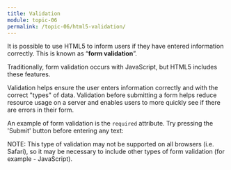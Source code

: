 ```yaml
---
title: Validation
module: topic-06
permalink: /topic-06/html5-validation/
---
```


<div class="divider-heading"></div>

It is possible to use HTML5 to inform users if they have entered information correctly. This is known as “**form validation**”.

Traditionally, form validation occurs with JavaScript, but HTML5 includes these features.

Validation helps ensure the user enters information correctly and with the correct "types" of data. Validation before submitting a form helps reduce resource usage on a server and enables users to more quickly see if there are errors in their form.

An example of form validation is the `required` attribute. Try pressing the 'Submit' button before entering any text:


<div class="codepen-embed">
  <p data-height="300" data-theme-id="30567" data-slug-hash="abNMaod" data-default-tab="html,result" data-user="retrog4m3r" data-embed-version="2" data-pen-title="HTML5 Validation" class="codepen"></p>
</div>


<span class="label label-info">NOTE:</span> This type of validation may not be supported on all browsers (i.e. Safari), so it may be necessary to include other types of form validation (for example - JavaScript).
